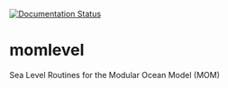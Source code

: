 [![Documentation Status](https://readthedocs.org/projects/momlevel/badge/?version=stable)](https://momlevel.readthedocs.io/en/stable/?badge=stable)

# momlevel
Sea Level Routines for the Modular Ocean Model (MOM)
